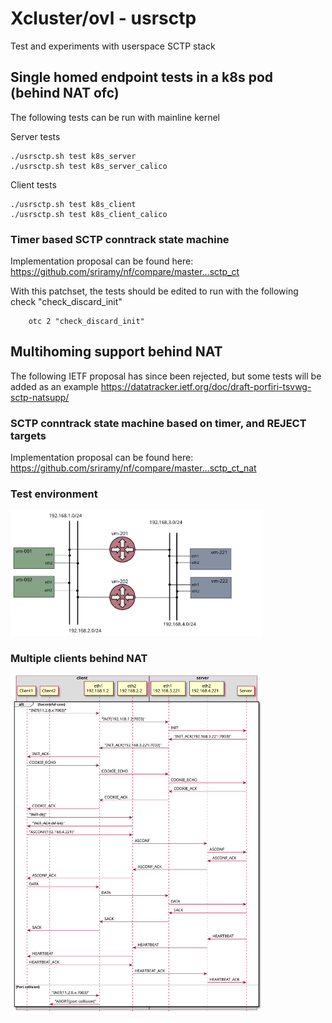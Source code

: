 # Xcluster/ovl - usrsctp

Test and experiments with userspace SCTP stack

## Single homed endpoint tests in a k8s pod (behind NAT ofc)
The following tests can be run with mainline kernel

Server tests
```
./usrsctp.sh test k8s_server
./usrsctp.sh test k8s_server_calico
```
Client tests
```
./usrsctp.sh test k8s_client
./usrsctp.sh test k8s_client_calico
```

### Timer based SCTP conntrack state machine
Implementation proposal can be found here: https://github.com/sriramy/nf/compare/master...sctp_ct

With this patchset, the tests should be edited to run with the following check "check_discard_init"
```
	otc 2 "check_discard_init"
```

## Multihoming support behind NAT
The following IETF proposal has since been rejected, but some tests will be added as an example
https://datatracker.ietf.org/doc/draft-porfiri-tsvwg-sctp-natsupp/

### SCTP conntrack state machine based on timer, and REJECT targets
Implementation proposal can be found here: https://github.com/sriramy/nf/compare/master...sctp_ct_nat

### Test environment
<img src="network-topology/dual-path.svg" alt="Dual-path network topology" width="80%" />

### Multiple clients behind NAT
<img src="network-topology/multiple-clients-behind-nat.svg" alt="Multiple client association setup" width="80%" />
